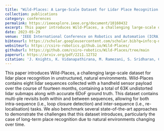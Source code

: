 ```yaml
---
title: "Wild-Places: A Large-Scale Dataset for Lidar Place Recognition in Unstructured Natural Environments"
collection: publications
category: conferences
permalink: https://ieeexplore.ieee.org/document/10160432
excerpt: This paper introduces Wild-Places, a challenging large-scale dataset for lidar place recognition in unstructured, natural environments. Wild-Places contains eight lidar sequences collected with a handheld sensor payload over the course of fourteen months, containing a total of 63K undistorted lidar submaps along with accurate 6DoF ground truth. This dataset contains multi-ple revisits both within and between sequences, allowing for both intra-sequence (i.e., loop closure detection) and inter-sequence (i.e., re-localisation) tasks. We also benchmark several state-of-the-art approaches to demonstrate the challenges that this dataset introduces, particularly the case of long-term place recognition due to natural environments changing over time.'
date: 2023-05-29
venue: 'IEEE International Conference on Robotics and Automation (ICRA)'
bibtexurl: https://scholar.googleusercontent.com/scholar.bib?q=info:q-n5ixs6e6IJ:scholar.google.com/&output=citation&scisdr=CgIrYr3uEKrk9pm2_JY:AAZF9b8AAAAAaFuw5JY0kxQHG7_ckJEr1BDMS0M&scisig=AAZF9b8AAAAAaFuw5B8burkaEn0zQQCYlXe0UTM&scisf=4&ct=citation&cd=-1&hl=en
websiteurl: https://csiro-robotics.github.io/Wild-Places/
githuburl: https://github.com/csiro-robotics/Wild-Places/tree/main
paperurl: https://arxiv.org/pdf/2211.12732
citation: 'J. Knights, K. Vidanapathirana, M. Ramezani, S. Sridharan, C. Fookes and P. Moghadam, <i>"Wild-Places: A Large-Scale Dataset for Lidar Place Recognition in Unstructured Natural Environments,"</i> 2023 IEEE International Conference on Robotics and Automation (ICRA), London, United Kingdom, 2023, pp. 11322-11328, doi: 10.1109/ICRA48891.2023.10160432.'
---
```


This paper introduces Wild-Places, a challenging large-scale dataset for lidar place recognition in unstructured, natural environments. Wild-Places contains eight lidar sequences collected with a handheld sensor payload over the course of fourteen months, containing a total of 63K undistorted lidar submaps along with accurate 6DoF ground truth. This dataset contains multi-ple revisits both within and between sequences, allowing for both intra-sequence (i.e., loop closure detection) and inter-sequence (i.e., re-localisation) tasks. We also benchmark several state-of-the-art approaches to demonstrate the challenges that this dataset introduces, particularly the case of long-term place recognition due to natural environments changing over time.